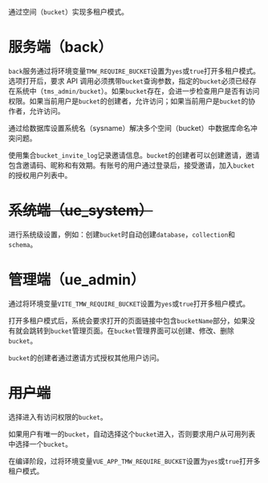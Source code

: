 通过空间（`bucket`）实现多租户模式。

# 服务端（back）

`back`服务通过将环境变量`TMW_REQUIRE_BUCKET`设置为`yes`或`true`打开多租户模式。选项打开后，要求 API 调用必须携带`bucket`查询参数，指定的`bucket`必须已经存在系统中（`tms_admin/bucket`）。如果`bucket`存在，会进一步检查用户是否有访问权限。如果当前用户是`bucket`的创建者，允许访问；如果当前用户是`bucket`的协作者，允许访问。

通过给数据库设置系统名（sysname）解决多个空间（bucket）中数据库命名冲突问题。

使用集合`bucket_invite_log`记录邀请信息。`bucket`的创建者可以创建邀请，邀请包含邀请码、昵称和有效期。有账号的用户通过登录后，接受邀请，加入`bucket`的授权用户列表中。

# ~~系统端（ue_system）~~

进行系统级设置，例如：创建`bucket`时自动创建`database`，`collection`和`schema`。

# 管理端（ue_admin）

通过将环境变量`VITE_TMW_REQUIRE_BUCKET`设置为`yes`或`true`打开多租户模式。

打开多租户模式后，系统会要求打开的页面链接中包含`bucketName`部分，如果没有就会跳转到`bucket`管理页面。在`bucket`管理界面可以创建、修改、删除`bucket`。

`bucket`的创建者通过邀请方式授权其他用户访问。

# ~~用户端~~

选择进入有访问权限的`bucket`。

如果用户有唯一的`bucket`，自动选择这个`bucket`进入，否则要求用户从可用列表中选择一个`bucket`。

在编译阶段，过将环境变量`VUE_APP_TMW_REQUIRE_BUCKET`设置为`yes`或`true`打开多租户模式。
